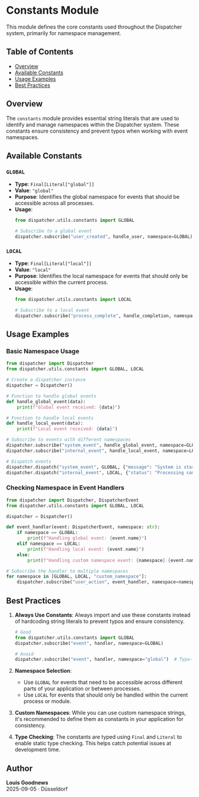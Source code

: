# Constants Module

This module defines the core constants used throughout the Dispatcher system, primarily for namespace management.

## Table of Contents

- [Overview](#overview)
- [Available Constants](#available-constants)
- [Usage Examples](#usage-examples)
- [Best Practices](#best-practices)

## Overview

The `constants` module provides essential string literals that are used to identify and manage namespaces within the Dispatcher system. These constants ensure consistency and prevent typos when working with event namespaces.

## Available Constants

### `GLOBAL`

- **Type**: `Final[Literal["global"]]`
- **Value**: `"global"`
- **Purpose**: Identifies the global namespace for events that should be accessible across all processes.
- **Usage**: 
  ```python
  from dispatcher.utils.constants import GLOBAL
  
  # Subscribe to a global event
  dispatcher.subscribe("user_created", handle_user, namespace=GLOBAL)
  ```

### `LOCAL`

- **Type**: `Final[Literal["local"]]`
- **Value**: `"local"`
- **Purpose**: Identifies the local namespace for events that should only be accessible within the current process.
- **Usage**:
  ```python
  from dispatcher.utils.constants import LOCAL
  
  # Subscribe to a local event
  dispatcher.subscribe("process_complete", handle_completion, namespace=LOCAL)
  ```

## Usage Examples

### Basic Namespace Usage

```python
from dispatcher import Dispatcher
from dispatcher.utils.constants import GLOBAL, LOCAL

# Create a dispatcher instance
dispatcher = Dispatcher()

# Function to handle global events
def handle_global_event(data):
    print(f"Global event received: {data}")

# Function to handle local events
def handle_local_event(data):
    print(f"Local event received: {data}")

# Subscribe to events with different namespaces
dispatcher.subscribe("system_event", handle_global_event, namespace=GLOBAL)
dispatcher.subscribe("internal_event", handle_local_event, namespace=LOCAL)

# Dispatch events
dispatcher.dispatch("system_event", GLOBAL, {"message": "System is starting"})
dispatcher.dispatch("internal_event", LOCAL, {"status": "Processing complete"})
```

### Checking Namespace in Event Handlers

```python
from dispatcher import Dispatcher, DispatcherEvent
from dispatcher.utils.constants import GLOBAL, LOCAL

dispatcher = Dispatcher()

def event_handler(event: DispatcherEvent, namespace: str):
    if namespace == GLOBAL:
        print(f"Handling global event: {event.name}")
    elif namespace == LOCAL:
        print(f"Handling local event: {event.name}")
    else:
        print(f"Handling custom namespace event: {namespace}.{event.name}")

# Subscribe the handler to multiple namespaces
for namespace in [GLOBAL, LOCAL, "custom_namespace"]:
    dispatcher.subscribe("user_action", event_handler, namespace=namespace)
```

## Best Practices

1. **Always Use Constants**:
   Always import and use these constants instead of hardcoding string literals to prevent typos and ensure consistency.

   ```python
   # Good
   from dispatcher.utils.constants import GLOBAL
   dispatcher.subscribe("event", handler, namespace=GLOBAL)
   
   # Avoid
   dispatcher.subscribe("event", handler, namespace="global")  # Typo-prone
   ```

2. **Namespace Selection**:
   - Use `GLOBAL` for events that need to be accessible across different parts of your application or between processes.
   - Use `LOCAL` for events that should only be handled within the current process or module.

3. **Custom Namespaces**:
   While you can use custom namespace strings, it's recommended to define them as constants in your application for consistency.

4. **Type Checking**:
   The constants are typed using `Final` and `Literal` to enable static type checking. This helps catch potential issues at development time.

## Author

**Louis Goodnews**  
2025-09-05 · Düsseldorf
